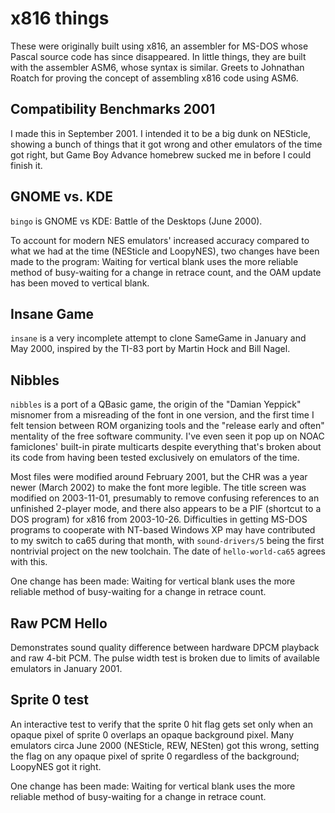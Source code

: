 # x816 things

These were originally built using x816, an assembler for MS-DOS whose
Pascal source code has since disappeared.  In little things, they are
built with the assembler ASM6, whose syntax is similar.  Greets to
Johnathan Roatch for proving the concept of assembling x816 code
using ASM6.

## Compatibility Benchmarks 2001

I made this in September 2001.  I intended it to be a big dunk on
NESticle, showing a bunch of things that it got wrong and other
emulators of the time got right, but Game Boy Advance homebrew
sucked me in before I could finish it.

## GNOME vs. KDE

`bingo` is GNOME vs KDE: Battle of the Desktops (June 2000).

To account for modern NES emulators' increased accuracy compared to
what we had at the time (NESticle and LoopyNES), two changes have
been made to the program:  Waiting for vertical blank uses the more
reliable method of busy-waiting for a change in retrace count,
and the OAM update has been moved to vertical blank.

## Insane Game

`insane` is a very incomplete attempt to clone SameGame in January
and May 2000, inspired by the TI-83 port by Martin Hock and Bill
Nagel.

## Nibbles

`nibbles` is a port of a QBasic game, the origin of the "Damian
Yeppick" misnomer from a misreading of the font in one version, and
the first time I felt tension between ROM organizing tools and the
"release early and often" mentality of the free software community.
I've even seen it pop up on NOAC famiclones' built-in pirate
multicarts despite everything that's broken about its code from
having been tested exclusively on emulators of the time.

Most files were modified around February 2001, but the CHR was a year
newer (March 2002) to make the font more legible.  The title screen
was modified on 2003-11-01, presumably to remove confusing references
to an unfinished 2-player mode, and there also appears to be a PIF
(shortcut to a DOS program) for x816 from 2003-10-26.  Difficulties
in getting MS-DOS programs to cooperate with NT-based Windows XP
may have contributed to my switch to ca65 during that month, with
`sound-drivers/5` being the first nontrivial project on the new
toolchain.  The date of `hello-world-ca65` agrees with this.

One change has been made:  Waiting for vertical blank uses the more
reliable method of busy-waiting for a change in retrace count.

## Raw PCM Hello

Demonstrates sound quality difference between hardware DPCM playback
and raw 4-bit PCM.  The pulse width test is broken due to limits of
available emulators in January 2001.

## Sprite 0 test

An interactive test to verify that the sprite 0 hit flag gets set
only when an opaque pixel of sprite 0 overlaps an opaque background
pixel.  Many emulators circa June 2000 (NESticle, REW, NESten) got
this wrong, setting the flag on any opaque pixel of sprite 0
regardless of the background; LoopyNES got it right.

One change has been made:  Waiting for vertical blank uses the more
reliable method of busy-waiting for a change in retrace count.
